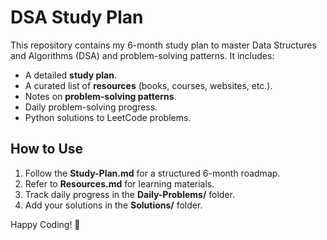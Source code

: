 # DSA Study Plan

This repository contains my 6-month study plan to master Data Structures and Algorithms (DSA) and problem-solving patterns. It includes:

- A detailed **study plan**.
- A curated list of **resources** (books, courses, websites, etc.).
- Notes on **problem-solving patterns**.
- Daily problem-solving progress.
- Python solutions to LeetCode problems.

## How to Use
1. Follow the **Study-Plan.md** for a structured 6-month roadmap.
2. Refer to **Resources.md** for learning materials.
3. Track daily progress in the **Daily-Problems/** folder.
4. Add your solutions in the **Solutions/** folder.

Happy Coding! 🚀